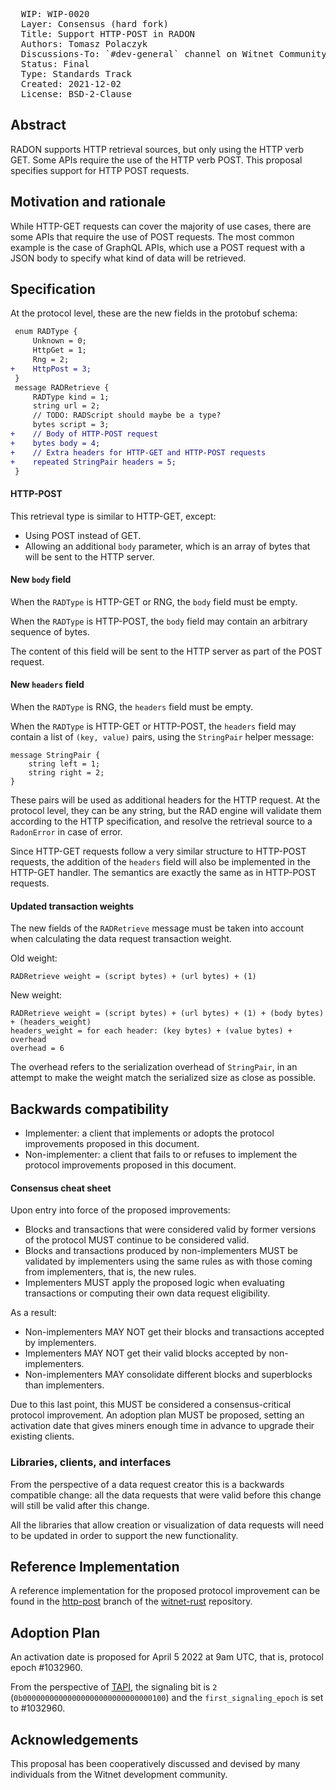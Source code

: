 <pre>
  WIP: WIP-0020
  Layer: Consensus (hard fork)
  Title: Support HTTP-POST in RADON
  Authors: Tomasz Polaczyk <tomasz@witnet.foundation>
  Discussions-To: `#dev-general` channel on Witnet Community's Discord server
  Status: Final
  Type: Standards Track
  Created: 2021-12-02
  License: BSD-2-Clause
</pre>


## Abstract

RADON supports HTTP retrieval sources, but only using the HTTP verb GET. Some APIs require the use of the HTTP verb POST. This proposal specifies support for HTTP POST requests.

## Motivation and rationale

While HTTP-GET requests can cover the majority of use cases, there are some APIs that require the use of POST requests. The most common example is the case of GraphQL APIs, which use a POST request with a JSON body to specify what kind of data will be retrieved.

## Specification

At the protocol level, these are the new fields in the protobuf schema:

```diff
 enum RADType {
     Unknown = 0;
     HttpGet = 1;
     Rng = 2;
+    HttpPost = 3;
 }
 message RADRetrieve {
     RADType kind = 1;
     string url = 2;
     // TODO: RADScript should maybe be a type?
     bytes script = 3;
+    // Body of HTTP-POST request
+    bytes body = 4;
+    // Extra headers for HTTP-GET and HTTP-POST requests
+    repeated StringPair headers = 5;
 }
```

#### HTTP-POST

This retrieval type is similar to HTTP-GET, except:

* Using POST instead of GET.
* Allowing an additional `body` parameter, which is an array of bytes that will be sent to the HTTP server.

#### New `body` field

When the `RADType` is HTTP-GET or RNG, the `body` field must be empty.

When the `RADType` is HTTP-POST, the `body` field may contain an arbitrary sequence of bytes.

The content of this field will be sent to the HTTP server as part of the POST request.

#### New `headers` field

When the `RADType` is RNG, the `headers` field must be empty.

When the `RADType` is HTTP-GET or HTTP-POST, the `headers` field may contain a list of `(key, value)` pairs, using the `StringPair` helper message:

```
message StringPair {
    string left = 1;
    string right = 2;
}
```

These pairs will be used as additional headers for the HTTP request. At the protocol level, they can be any string, but the RAD engine will validate them according to the HTTP specification, and resolve the retrieval source to a `RadonError` in case of error.

Since HTTP-GET requests follow a very similar structure to HTTP-POST requests, the addition of the `headers` field will also be implemented in the HTTP-GET handler. The semantics are exactly the same as in HTTP-POST requests.

#### Updated transaction weights

The new fields of the `RADRetrieve` message must be taken into account when calculating the data request transaction weight.

Old weight:

```
RADRetrieve weight = (script bytes) + (url bytes) + (1)
```

New weight:

```
RADRetrieve weight = (script bytes) + (url bytes) + (1) + (body bytes) + (headers_weight)
headers_weight = for each header: (key bytes) + (value bytes) + overhead
overhead = 6
```

The overhead refers to the serialization overhead of `StringPair`, in an attempt to make the weight match the serialized size as close as possible.

## Backwards compatibility

- Implementer: a client that implements or adopts the protocol improvements proposed in this document.
- Non-implementer: a client that fails to or refuses to implement the protocol improvements proposed in this document.


#### Consensus cheat sheet

Upon entry into force of the proposed improvements:

- Blocks and transactions that were considered valid by former versions of the protocol MUST continue to be considered valid.
- Blocks and transactions produced by non-implementers MUST be validated by implementers using the same rules as with those coming from implementers, that is, the new rules.
- Implementers MUST apply the proposed logic when evaluating transactions or computing their own data request eligibility.

As a result:

- Non-implementers MAY NOT get their blocks and transactions accepted by implementers.
- Implementers MAY NOT get their valid blocks accepted by non-implementers.
- Non-implementers MAY consolidate different blocks and superblocks than implementers.

Due to this last point, this MUST be considered a consensus-critical protocol improvement. An adoption plan MUST be proposed, setting an activation date that gives miners enough time in advance to upgrade their existing clients.


### Libraries, clients, and interfaces

From the perspective of a data request creator this is a backwards compatible change: all the data requests that were valid before this change will still be valid after this change.

All the libraries that allow creation or visualization of data requests will need to be updated in order to support the new functionality.

## Reference Implementation

A reference implementation for the proposed protocol improvement can be found in the [http-post](https://github.com/tmpolaczyk/witnet-rust/commits/http-post) branch of the [witnet-rust] repository.


## Adoption Plan

An activation date is proposed for April 5 2022 at 9am UTC, that is, protocol epoch #1032960.

From the perspective of [TAPI], the signaling bit is `2` (`0b00000000000000000000000000000100`) and the `first_signaling_epoch` is set to #1032960.


## Acknowledgements

This proposal has been cooperatively discussed and devised by many individuals from the Witnet development community.

[witnet-rust]: https://github.com/witnet/witnet-rust/
[TAPI]: wip-0014.md
